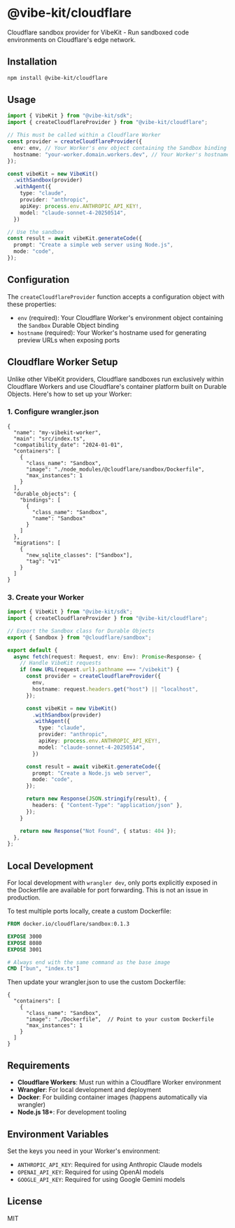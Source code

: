 # @vibe-kit/cloudflare

Cloudflare sandbox provider for VibeKit - Run sandboxed code environments on Cloudflare's edge network.

## Installation

```bash
npm install @vibe-kit/cloudflare
```

## Usage

```typescript
import { VibeKit } from "@vibe-kit/sdk";
import { createCloudflareProvider } from "@vibe-kit/cloudflare";

// This must be called within a Cloudflare Worker
const provider = createCloudflareProvider({
  env: env, // Your Worker's env object containing the Sandbox binding
  hostname: "your-worker.domain.workers.dev", // Your Worker's hostname for preview URLs
});

const vibeKit = new VibeKit()
  .withSandbox(provider)
  .withAgent({
    type: "claude",
    provider: "anthropic",
    apiKey: process.env.ANTHROPIC_API_KEY!,
    model: "claude-sonnet-4-20250514",
  })

// Use the sandbox
const result = await vibeKit.generateCode({
  prompt: "Create a simple web server using Node.js",
  mode: "code",
});
```

## Configuration

The `createCloudflareProvider` function accepts a configuration object with these properties:

- `env` (required): Your Cloudflare Worker's environment object containing the `Sandbox` Durable Object binding
- `hostname` (required): Your Worker's hostname used for generating preview URLs when exposing ports

## Cloudflare Worker Setup

Unlike other VibeKit providers, Cloudflare sandboxes run exclusively within Cloudflare Workers and use Cloudflare's container platform built on Durable Objects. Here's how to set up your Worker:

### 1. Configure wrangler.json

```jsonc
{
  "name": "my-vibekit-worker",
  "main": "src/index.ts",
  "compatibility_date": "2024-01-01",
  "containers": [
    {
      "class_name": "Sandbox",
      "image": "./node_modules/@cloudflare/sandbox/Dockerfile",
      "max_instances": 1
    }
  ],
  "durable_objects": {
    "bindings": [
      {
        "class_name": "Sandbox",
        "name": "Sandbox"
      }
    ]
  },
  "migrations": [
    {
      "new_sqlite_classes": ["Sandbox"],
      "tag": "v1"
    }
  ]
}
```

### 3. Create your Worker

```typescript
import { VibeKit } from "@vibe-kit/sdk";
import { createCloudflareProvider } from "@vibe-kit/cloudflare";

// Export the Sandbox class for Durable Objects
export { Sandbox } from "@cloudflare/sandbox";

export default {
  async fetch(request: Request, env: Env): Promise<Response> {
    // Handle VibeKit requests
    if (new URL(request.url).pathname === "/vibekit") {
      const provider = createCloudflareProvider({
        env,
        hostname: request.headers.get("host") || "localhost",
      });

      const vibeKit = new VibeKit()
        .withSandbox(provider)
        .withAgent({
          type: "claude",
          provider: "anthropic",
          apiKey: process.env.ANTHROPIC_API_KEY!,
          model: "claude-sonnet-4-20250514",
        })

      const result = await vibeKit.generateCode({
        prompt: "Create a Node.js web server",
        mode: "code",
      });

      return new Response(JSON.stringify(result), {
        headers: { "Content-Type": "application/json" },
      });
    }

    return new Response("Not Found", { status: 404 });
  },
};
```

## Local Development

For local development with `wrangler dev`, only ports explicitly exposed in the Dockerfile are available for port forwarding. This is not an issue in production.

To test multiple ports locally, create a custom Dockerfile:

```dockerfile
FROM docker.io/cloudflare/sandbox:0.1.3

EXPOSE 3000
EXPOSE 8080
EXPOSE 3001

# Always end with the same command as the base image
CMD ["bun", "index.ts"]
```

Then update your wrangler.json to use the custom Dockerfile:

```jsonc
{
  "containers": [
    {
      "class_name": "Sandbox",
      "image": "./Dockerfile",  // Point to your custom Dockerfile
      "max_instances": 1
    }
  ]
}
```

## Requirements

- **Cloudflare Workers**: Must run within a Cloudflare Worker environment
- **Wrangler**: For local development and deployment
- **Docker**: For building container images (happens automatically via wrangler)
- **Node.js 18+**: For development tooling

## Environment Variables

Set the keys you need in your Worker's environment:

- `ANTHROPIC_API_KEY`: Required for using Anthropic Claude models
- `OPENAI_API_KEY`: Required for using OpenAI models
- `GOOGLE_API_KEY`: Required for using Google Gemini models

## License

MIT
